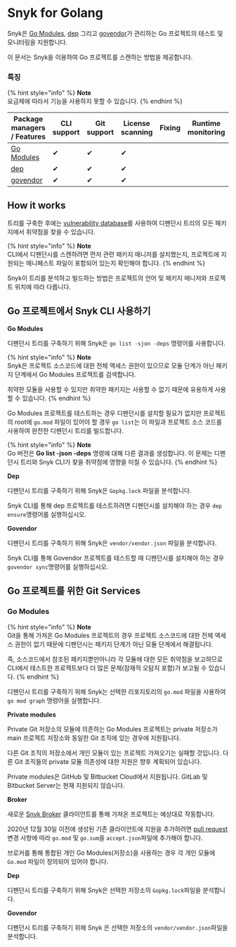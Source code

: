 # Snyk for Golang

Snyk은 [Go Modules](https://golang.org/ref/mod), [dep](https://github.com/golang/dep) 그리고 [govendor](https://github.com/kardianos/govendor)가 관리하는 Go 프로젝트의 테스트 및 모니터링을 지원합니다.

이 문서는 Snyk을 이용하여 Go 프로젝트를 스캔하는 방법을 제공합니다.

### 특징 <a href="#h_01esm3gfnmn0f7art59aek97tm" id="h_01esm3gfnmn0f7art59aek97tm"></a>

{% hint style="info" %}
**Note**\
요금제에 따라서 기능을 사용하지 못할 수 있습니다.
{% endhint %}

| Package managers / Features                       | CLI support | Git support | License scanning | Fixing | Runtime monitoring |
| ------------------------------------------------- | ----------- | ----------- | ---------------- | ------ | ------------------ |
| [Go Modules](https://golang.org/ref/mod)          | ✔︎          | ✔︎          | ✔︎               |        |                    |
| [dep](https://github.com/golang/dep)              | ✔︎          | ✔︎          | ✔︎               |        |                    |
| [govendor](https://github.com/kardianos/govendor) | ✔︎          | ✔︎          | ✔︎               |        |                    |

## **How it works**

트리를 구축한 후에는 [vulnerability database](https://snyk.io/vuln)를 사용하여 디펜던시 트리의 모든 패키지에서 취약점을 찾을 수 있습니다.

{% hint style="info" %}
**Note**\
CLI에서 디펜던시를 스캔하려면 먼저 관련 패키지 매니저를 설치했는지, 프로젝트에 지원되는 매니페스트 파일이 포함되어 있는지 확인해야 합니다.
{% endhint %}

Snyk이 트리를 분석하고 빌드하는 방법은 프로젝트의 언어 및 패키지 매니저와 프로젝트 위치에 따라 다릅니다.

## Go 프로젝트에서 Snyk CLI 사용하기

**Go Modules**

디펜던시 트리를 구축하기 위해 Snyk은 `go list -sjon -deps` 명령어를 사용합니다.

{% hint style="info" %}
**Note**\
Snyk은 프로젝트 소스코드에 대한 전체 액세스 권한이 있으므로 모듈 단계가 아닌 패키지 단계에서 Go Modules 프로젝트를 검색합니다.

취약한 모듈을 사용할 수 있지만 취약한 패키지는 사용할 수 없기 때문에 유용하게 사용할 수 있습니다.
{% endhint %}

Go Modules 프로젝트를 테스트하는 경우 디펜던시를 설치할 필요가 없지만 프로젝트의 root에 `go.mod` 파일이 있어야 할 경우 `go list`는 이 파일과 프로젝트 소스 코드를 사용하여 완전한 디펜던시 트리를 빌드합니다.

{% hint style="info" %}
**Note**\
Go 버전은 **Go list -json -deps** 명령에 대해 다른 결과를 생성합니다. 이 문제는 디펜던시 트리와 Snyk CLI가 찾을 취약점에 영향을 미칠 수 있습니다.
{% endhint %}

**Dep**

디펜던시 트리를 구축하기 위해 Snyk은 `Gopkg.lock` 파일을 분석합니다.

Snyk CLI를 통해 dep 프로젝트를 테스트하려면 디펜던시를 설치해야 하는 경우 `dep ensure`명령어를 실행하십시오.

**Govendor**

디펜던시 트리를 구축하기 위해 Snyk은 `vendor/vendor.json` 파일을 분석합니다.

Snyk CLI를 통해 Govendor 프로젝트를 테스트할 때 디펜던시를 설치해야 하는 경우 `govendor sync`명령어를 실행하십시오.

## Go 프로젝트를 위한 Git Services

### **Go Modules**

{% hint style="info" %}
**Note**\
Git을 통해 가져온 Go Modules 프로젝트의 경우 프로젝트 소스코드에 대한 전체 액세스 권한이 없기 때문에 디펜던시는 패키지 단계가 아닌 모듈 단계에서 해결됩니다.

즉, 소스코드에서 참조된 패키지뿐만아니라 각 모듈에 대한 모든 취약점을 보고하므로 CLI에서 테스트한 프로젝트보다 더 많은 문제(잠재적 오탐지 포함)가 보고될 수 있습니다.
{% endhint %}

디펜던시 트리를 구축하기 위해 Snyk는 선택한 리포지토리의 `go.mod` 파일을 사용하여 `go mod graph` 명령어을 실행합니다.

**Private modules**

Private Git 저장소의 모듈에 의존하는 Go Modules 프로젝트는 private 저장소가 main 프로젝트 저장소와 동일한 Git 조직에 있는 경우에 지원됩니다.

다른 Git 조직의 저장소에서 개인 모듈이 있는 프로젝트 가져오기는 실패할 것입니다. 다른 Git 조직들의 private 모듈 의존성에 대한 지원은 향후 계획되어 있습니다.

Private modules은 GitHub 및 Bitbucket Cloud에서 지원됩니다. GitLab 및 Bitbucket Server는 현재 지원되지 않습니다.

**Broker**

새로운 [Snyk Broker](https://docs.snyk.io/integrations/snyk-broker/broker-introduction) 클라이언트를 통해 가져온 프로젝트는 예상대로 작동합니다.

2020년 12월 30일 이전에 생성된 기존 클라이언트에 지원을 추가하려면 [pull request](https://github.com/snyk/broker/pull/299/files) 변경 사항에 따라 `go.mod` 및 `go.sum`을 `accept.json`파일에 추가해야 합니다.

브로커를 통해 통합된 개인 Go Modules(저장소)을 사용하는 경우 각 개인 모듈에 `Go.mod` 파일이 정의되어 있어야 합니다.

**Dep**

디펜던시 트리를 구축하기 위해 Snyk은 선택한 저장소의 `Gopkg.lock`파일을 분석합니다.

**Govendor**

디펜던시 트리를 구축하기 위헤 Snyk 은 선택한 저장소의 `vendor/vendor.json`파일을 분석합니다.
